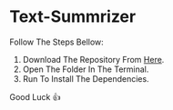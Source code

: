 # Text-Summrizer

Follow The Steps Bellow:
1. Download The Repository From [Here](https://github.com/Yusuf4zzam/Text-Summrizer/archive/refs/heads/main.zip).
2. Open The Folder In The Terminal.
3. Run <!-- npm install --> To Install The Dependencies.
 
Good Luck :+1:
